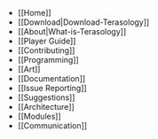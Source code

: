 - [[Home]]
 - [[Download|Download-Terasology]]
 - [[About|What-is-Terasology]]
- [[Player Guide]]
- [[Contributing]]
 - [[Programming]]
 - [[Art]]
 - [[Documentation]]
 - [[Issue Reporting]]
 - [[Suggestions]]
- [[Architecture]]
- [[Modules]]
- [[Communication]]